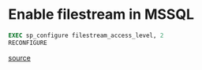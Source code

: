 # Enable filestream in MSSQL

```sql
EXEC sp_configure filestream_access_level, 2  
RECONFIGURE  
```

[source](https://docs.microsoft.com/en-us/sql/relational-databases/blob/enable-and-configure-filestream?view=sql-server-ver15)
